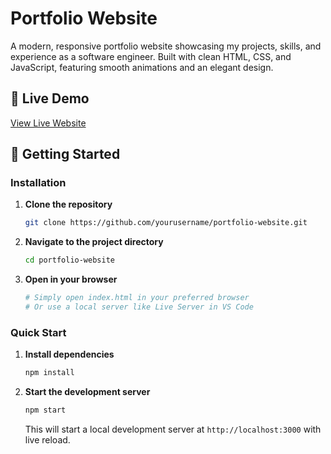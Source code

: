 # Portfolio Website

A modern, responsive portfolio website showcasing my projects, skills, and experience as a software engineer. Built with clean HTML, CSS, and JavaScript, featuring smooth animations and an elegant design.


## 🚀 Live Demo

[View Live Website](https://shihlei.github.io/my-website/)


## 🚀 Getting Started

### Installation

1. **Clone the repository**
   ```bash
   git clone https://github.com/yourusername/portfolio-website.git
   ```

2. **Navigate to the project directory**
   ```bash
   cd portfolio-website
   ```

3. **Open in your browser**
   ```bash
   # Simply open index.html in your preferred browser
   # Or use a local server like Live Server in VS Code
   ```

### Quick Start

1. **Install dependencies**
   ```bash
   npm install
   ```

2. **Start the development server**
   ```bash
   npm start
   ```
   This will start a local development server at `http://localhost:3000` with live reload.
